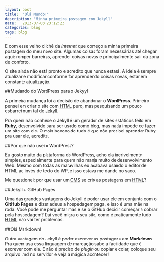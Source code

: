 ```yaml
---
layout: post
title:  "Olá Mundo!"
description: "Minha primeira postagem com Jekyll"
date:   2013-07-03 23:12:23
categories: blog
tags: blog
---
```


É com esse velho clichê da *Internet* que começo a minha primeira postagem do meu novo site. Algumas coisas foram necessárias até chegar aqui: romper barreiras, aprender coisas novas e principalmente sair da zona de conforto.

O site ainda não está pronto e acredito que nunca estará. A ideia é sempre atualizar e modificar conforme for aprendendo coisas novas, estar em constante atualização.

##Mudando do WordPress para o Jekyyl

A primeira mudança foi a decisão de abandonar o **WordPress**. Primeiro pensei em criar o site com <abbr title="HyperText Markup Language">HTML</abbr> puro, mas pesquisando um pouco esbarrei num tal de [Jekyll](http://jekyllrb.com/).

Pra quem não conhece o Jekyll é um gerador de sites estáticos feito em **Ruby**, desenvolvido para ser usado como blog, mas nada impede de fazer um site com ele. O mais bacana de tudo é que não precisei aprender Ruby pra usar ele, acredite.

##Por que não usei o WordPress?

Eu gosto muito da plataforma do WordPress, acho ela incrivelmente simples, especialmente para quem não manja muito de desenvolvimento Web. Mesmo com todas as maravilhas eu acabava usando o editor de HTML ao invés de texto do WP, e isso estava me dando no saco.

Me questionei: por que usar um <abbr title="Sistema de Gerenciamento de Conteúdo">CMS</abbr> se crio as postagens em <abbr title="HyperText Markup Language">HTML</abbr>?

##Jekyll + GitHub Pages

Uma das grandes vantagens do Jekyll é poder usar ele em conjunto com o **GitHub Pages** e dizer adeus a hospedagem paga, e isso é uma mão na roda. Você pode me perguntar mas e se o GitHub decidir começar a cobrar pela hospedagem? Daí você migra o seu site, como é praticamente tudo <abbr title="HyperText Markup Language">HTML</abbr> não vai ter problemas.

##Olá Markdown!

Outra vantagem do Jekyll é poder escrever as postagens em **Markdown**. Pra quem usa essa linguagem de marcação sabe a facilidade que é escrever com ela. E não é preciso de *plugin* ou copiar e colar, coloque seu arquivo .md no servidor e veja a mágica acontecer!

